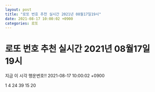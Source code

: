 ```yaml
---
layout: post
title: "로또 번호 추천 실시간 2021년 08월17일19시"
date: 2021-08-17 10:00:02 +0900
categories: 로또
---
```


# 로또 번호 추천 실시간 2021년 08월17일19시

지금 이 시각 행운번호!! 2021-08-17 10:00:02 +0900

 1  4  24  39  15  20 

